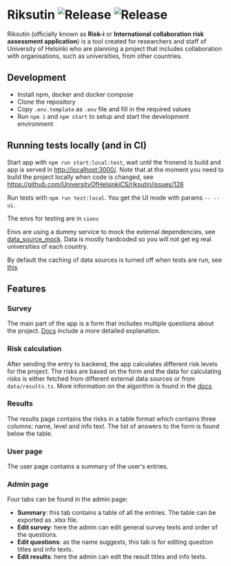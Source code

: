 # Riksutin ![Release](https://github.com/UniversityOfHelsinkiCS/riksutin/actions/workflows/production.yml/badge.svg) ![Release](https://github.com/UniversityOfHelsinkiCS/riksutin/actions/workflows/staging.yml/badge.svg)

Riksutin (officially known as **Risk-i** or **International collaboration risk assessment application**) is a tool created for researchers and staff of University of Helsinki who are planning a project that includes collaboration with organisations, such as universities, from other countries.

## Development

- Install npm, docker and docker compose
- Clone the repository
- Copy `.env.template` as `.env` file and fill in the required values
- Run `npm i` and `npm start` to setup and start the development environment

## Running tests locally (and in CI)

Start app with `npm run start:local:test`, wait until the fronend is build and app is served in [http://localhost:3000/](http://localhost:3000/). Note that at the moment you need to build the project locally when code is changed, see https://github.com/UniversityOfHelsinkiCS/riksutin/issues/126

Run tests with `npm run test:local`. You get the UI mode with params `-- --ui`.

The envs for testing are in `cienv`

Envs are using a dummy service to mock the external dependencies, see [data_source_mock](https://github.com/UniversityOfHelsinkiCS/riksutin/tree/master/data_source_mock). Data is mostly hardcoded so you will not get eg real universities of each country.

By default the caching of data sources is turned off when tests are run, see [this](https://github.com/UniversityOfHelsinkiCS/riksutin/blob/master/cienv#L7)

## Features

### Survey

The main part of the app is a form that includes multiple questions about the project. [Docs](./docs/Survey.md) include a more detailed explanation.

### Risk calculation

After sending the entry to backend, the app calculates different risk levels for the project. The risks are based on the form and the data for calculating risks is either fetched from different external data sources or from `data/results.ts`. More information on the algorithm is found in the [docs](./docs/Algorithm.md).

### Results

The results page contains the risks in a table format which contains three columns: name, level and info text. The list of answers to the form is found below the table.

### User page

The user page contains a summary of the user's entries.

### Admin page

Four tabs can be found in the admin page:

- **Summary**: this tab contains a table of all the entries. The table can be exported as .xlsx file.
- **Edit survey**: here the admin can edit general survey texts and order of the questions.
- **Edit questions**: as the name suggests, this tab is for editing question titles and info texts.
- **Edit results**: here the admin can edit the result titles and info texts.
